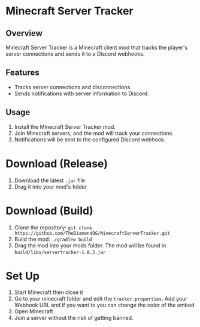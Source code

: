 # Minecraft Server Tracker

## Overview

Minecraft Server Tracker is a Minecraft client mod that tracks the player's server connections and sends it to a Discord webhooks.

## Features

- Tracks server connections and disconnections.
- Sends notifications with server information to Discord.

## Usage

1. Install the Minecraft Server Tracker mod.
2. Join Minecraft servers, and the mod will track your connections.
3. Notifications will be sent to the configured Discord webhook.

# Download (Release)
1. Download the latest `.jar` file
2. Drag it into your mod's folder

# Download (Build)

1. Clone the repository:
`git clone https://github.com/TheDiamondOG/MinecraftServerTracker.git`
2. Build the mod:
`./gradlew build`
3. Drag the mod into your mods folder.
The mod will be found in `build/libs/servertracker-1.0.3.jar`

# Set Up
1. Start Minecraft then close it
2. Go to your minecraft folder and edit the `tracker.properties`.
Add your Webhook URL and if you want to you can change the color of the embed
3. Open Minecraft
4. Join a server without the risk of getting banned.
